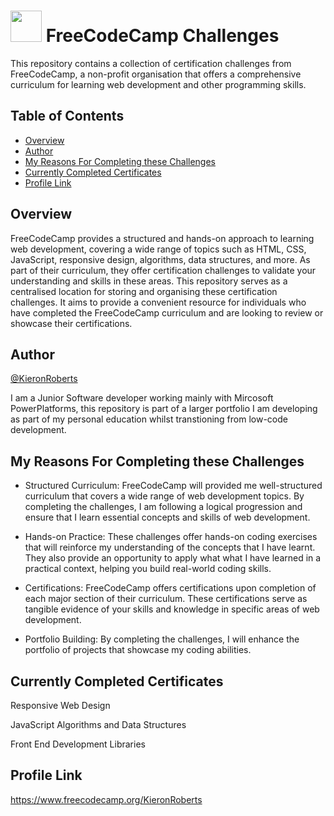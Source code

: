 # <img src="https://github.com/KieronRoberts/FreeCodeCamp/assets/107185233/9017de93-c0f3-4aca-bf89-29566d788f0d" width="50" height="50"> FreeCodeCamp Challenges

This repository contains a collection of certification challenges from FreeCodeCamp, a non-profit organisation that offers a comprehensive curriculum for learning web development and other programming skills.

## Table of Contents

- [Overview](#overview)
- [Author](#author)
- [My Reasons For Completing these Challenges](#My-Reasons-For-Completing-these-Challenges)
- [Currently Completed Certificates](#Currently-Completed-Certificates)
- [Profile Link](#Profile-Link)


## Overview

  FreeCodeCamp provides a structured and hands-on approach to learning web development, covering a wide range of topics such as HTML, CSS, JavaScript, responsive design, algorithms, data structures, and more. As part of their curriculum, they offer certification challenges to validate your understanding and skills in these areas.
  This repository serves as a centralised location for storing and organising these certification challenges. It aims to provide a convenient resource for individuals who have completed the FreeCodeCamp curriculum and are looking to review or showcase their certifications.

## Author

[@KieronRoberts](https://github.com/KieronRoberts)

I am a Junior Software developer working mainly with Mircosoft PowerPlatforms, this repository is part of a larger portfolio I am developing as part of my personal education whilst transtioning from low-code development.

## My Reasons For Completing these Challenges

- Structured Curriculum:
FreeCodeCamp will provided me well-structured curriculum that covers a wide range of web development topics. By completing the challenges, I am following a logical progression and ensure that I learn essential concepts and skills of web development.

- Hands-on Practice: 
These challenges offer hands-on coding exercises that will reinforce my understanding of the concepts that I have learnt. They also provide an opportunity to apply what what I have learned in a practical context, helping you build real-world coding skills.

- Certifications: 
FreeCodeCamp offers certifications upon completion of each major section of their curriculum. These certifications serve as tangible evidence of your skills and knowledge in specific areas of web development.

- Portfolio Building: 
By completing the challenges, I will enhance the portfolio of projects that showcase my coding abilities. 

## Currently Completed Certificates

Responsive Web Design

JavaScript Algorithms and Data Structures

Front End Development Libraries

## Profile Link

https://www.freecodecamp.org/KieronRoberts
